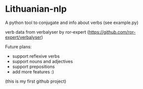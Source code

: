 # Lithuanian-nlp

A python tool to conjugate and info about verbs (see example.py)

verb data from verbalyser by ror-expert (https://github.com/ror-expert/verbalyser)

Future plans:
- support reflexive verbs
- support nouns and adjectives
- support prepositions
- add more features :)


(this is my first github project)

